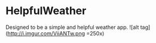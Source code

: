 # HelpfulWeather
Designed to be a simple and helpful weather app.
![alt tag](http://i.imgur.com/ViiANTw.png =250x)
